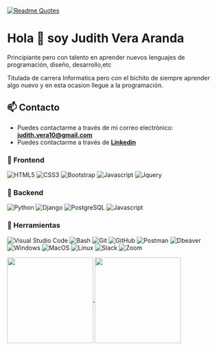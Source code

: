 [![Readme Quotes](https://quotes-github-readme.vercel.app/api?type=horizontal&theme=nord)](https://github.com/piyushsuthar/github-readme-quotes)




# Hola 👋 soy Judith Vera Aranda

Principiante pero con talento en aprender nuevos lenguajes de programación, diseño, desarrollo,etc

Titulada de carrera Informatica pero con el bichito de siempre aprender algo nuevo y en esta ocasion llegue a la programación.


## 📫 Contacto

- Puedes contactarme a través de mi correo electrónico: **<judith.vera10@gmail.com>**
- Puedes contactarme a través de **[Linkedin](https://www.linkedin.com/in/judith-vera-aranda)**


### 🎨 Frontend

![HTML5](https://img.shields.io/badge/HTML5-E34F26?style=for-the-badge&logo=html5&logoColor=white) ![CSS3](https://img.shields.io/badge/CSS3-1572B6?style=for-the-badge&logo=css3&logoColor=white) ![Bootstrap](https://img.shields.io/badge/Bootstrap-563D7C?style=for-the-badge&logo=bootstrap&logoColor=white) ![Javascript](https://img.shields.io/badge/Javascript-323330?style=for-the-badge&logo=javascript&logoColor=F7DF1E) ![Jquery](https://img.shields.io/badge/jQuery-0769AD?style=for-the-badge&logo=jquery&logoColor=white)

### 🔨 Backend


![Python](https://img.shields.io/badge/Python-3776AB?style=for-the-badge&logo=python&logoColor=white) ![Django](https://img.shields.io/badge/Django-092E20?style=for-the-badge&logo=django&logoColor=white) ![PostgreSQL](https://img.shields.io/badge/PostgreSQL-316192?style=for-the-badge&logo=postgresql&logoColor=white) ![Javascript](https://img.shields.io/badge/Javascript-323330?style=for-the-badge&logo=javascript&logoColor=F7DF1E)


### 📎 Herramientas

![Visual Studio Code](https://img.shields.io/badge/Visual%20Studio%20Code-007ACC?style=for-the-badge&logo=visual-studio-code&logoColor=white) ![Bash](https://img.shields.io/badge/Bash-121011?style=for-the-badge&logo=gnu-bash&logoColor=white) ![Git](https://img.shields.io/badge/git-%23F05033.svg?style=for-the-badge&logo=git&logoColor=white) ![GitHub](https://img.shields.io/badge/github-%23121011.svg?style=for-the-badge&logo=github&logoColor=white) ![Postman](https://img.shields.io/badge/Postman-FF6C37?style=for-the-badge&logo=postman&logoColor=white) ![Dbeaver](https://img.shields.io/badge/DBeaver-EE0000?style=for-the-badge&logo=dbeaver&logoColor=white) 
![Windows](https://img.shields.io/badge/Windows-0078D6?style=for-the-badge&logo=windows&logoColor=white) ![MacOS](https://img.shields.io/badge/MacOS-000000?style=for-the-badge&logo=apple&logoColor=white) ![Linux](https://img.shields.io/badge/Linux-FCC624?style=for-the-badge&logo=linux&logoColor=black) ![Slack](https://img.shields.io/badge/Slack-4A154B?style=for-the-badge&logo=slack&logoColor=white) ![Zoom](https://img.shields.io/badge/Zoom-2D8CFF?style=for-the-badge&logo=zoom&logoColor=white)



<a href="https://github.com/JudVera/github-readme-stats">
  <img height=200 align="center" src="https://github-readme-stats.vercel.app/api?username=JudVera&show_owner=true&hide=issues&theme=dark&show_icons=true"/>
</a>
<a href="https://github.com/JudVera/convoychat">
  <img height=200 align="center" src="https://github-readme-stats.vercel.app/api/top-langs?username=Judvera&layout=compact&langs_count=8&card_width=320" />
</a>


